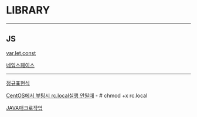 # LIBRARY
- - -
## JS
[var,let,const](https://gist.github.com/LeoHeo/7c2a2a6dbcf80becaaa1e61e90091e5d)

[네임스페이스](http://www.nextree.co.kr/p7650/)

- - -

[정규표현식](https://developer.mozilla.org/ko/docs/Web/JavaScript/Guide/%EC%A0%95%EA%B7%9C%EC%8B%9D)

[CentOS에서 부팅시 rc.local실행 안될때](https://stdout.tistory.com/33) - # chmod +x rc.local

[JAVA매크로작업](https://okky.kr/article/270141)
